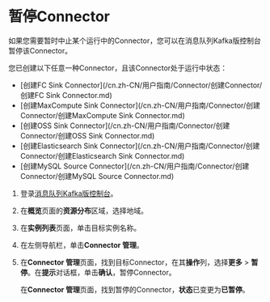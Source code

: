 # 暂停Connector

如果您需要暂时中止某个运行中的Connector，您可以在消息队列Kafka版控制台暂停该Connector。

您已创建以下任意一种Connector，且该Connector处于运行中状态：

-   [创建FC Sink Connector](/cn.zh-CN/用户指南/Connector/创建Connector/创建FC Sink Connector.md)
-   [创建MaxCompute Sink Connector](/cn.zh-CN/用户指南/Connector/创建Connector/创建MaxCompute Sink Connector.md)
-   [创建OSS Sink Connector](/cn.zh-CN/用户指南/Connector/创建Connector/创建OSS Sink Connector.md)
-   [创建Elasticsearch Sink Connector](/cn.zh-CN/用户指南/Connector/创建Connector/创建Elasticsearch Sink Connector.md)
-   [创建MySQL Source Connector](/cn.zh-CN/用户指南/Connector/创建Connector/创建MySQL Source Connector.md)

1.  登录[消息队列Kafka版控制台](https://kafka.console.aliyun.com/?spm=a2c4g.11186623.2.22.6bf72638IfKzDm)。

2.  在**概览**页面的**资源分布**区域，选择地域。

3.  在**实例列表**页面，单击目标实例名称。

4.  在左侧导航栏，单击**Connector 管理**。

5.  在**Connector 管理**页面，找到目标Connector，在其**操作**列，选择**更多** \> **暂停**。在**提示**对话框，单击**确认**，暂停Connector。

    在**Connector 管理**页面，找到暂停的Connector，**状态**已变更为**已暂停**。


